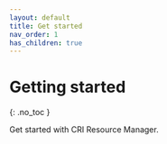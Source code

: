 ```yaml
---
layout: default
title: Get started
nav_order: 1
has_children: true
---
```


# Getting started
{: .no_toc }

Get started with CRI Resource Manager.
